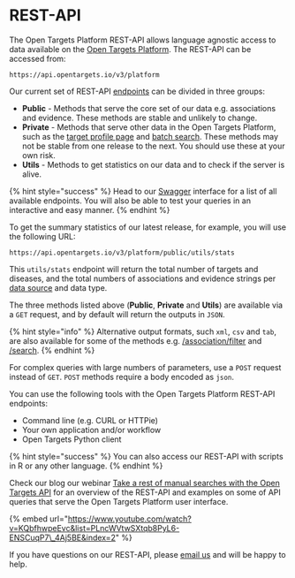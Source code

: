 # REST-API

The Open Targets Platform REST-API allows language agnostic access to data available on the [Open Targets Platform](https://www.targetvalidation.org). The REST-API can be accessed from:

`https://api.opentargets.io/v3/platform`

Our current set of REST-API [endpoints](https://en.wikipedia.org/wiki/Web_API#Endpoints) can be divided in three groups:

* **Public** - Methods that serve the core set of our data e.g. associations and evidence. These methods are stable and unlikely to change.
* **Private** - Methods that serve other data in the Open Targets Platform, such as the [target profile page](https://docs.targetvalidation.org/getting-started/getting-started/target-profile) and [batch search](https://docs.targetvalidation.org/getting-started/batch-search). These methods may not be stable from one release to the next. You should use these at your own risk.
* **Utils** - Methods to get statistics on our data and to check if the server is alive.

{% hint style="success" %}
Head to our [Swagger](https://api.opentargets.io/v3/platform/docs/swagger-ui) interface for a list of all available endpoints. You will also be able to test your queries in an interactive and easy manner.
{% endhint %}

To get the summary statistics of our latest release, for example, you will use the following URL:

```text
https://api.opentargets.io/v3/platform/public/utils/stats
```

This `utils/stats` endpoint will return the total number of targets and diseases, and the total numbers of associations and evidence strings per [data source](https://docs.targetvalidation.org/data-sources/data-sources) and data type.

The three methods listed above \(**Public**, **Private** and **Utils**\) are available via a `GET` request, and by default will return the outputs in `JSON`.

{% hint style="info" %}
Alternative output formats, such `xml`, `csv` and `tab`, are also available for some of the methods e.g. [/association/filter](https://api.opentargets.io/v3/platform/docs/swagger-ui#/filter/getAssociationFilter) and [/search](https://api.opentargets.io/v3/platform/docs/swagger-ui#/search/getSearch).
{% endhint %}

For complex queries with large numbers of parameters, use  a `POST` request instead of `GET`. `POST` methods require a body encoded as `json`.

You can use the following tools with the Open Targets Platform REST-API endpoints:

* Command line \(e.g. CURL or HTTPie\)
* Your own application and/or workflow
* Open Targets Python client

{% hint style="success" %}
You can also access our REST-API with scripts in R or any other language.
{% endhint %}

Check our blog our webinar [Take a rest of manual searches with the Open Targets API](https://www.youtube.com/watch?v=KQbfhwpeEvc&index=2&list=PLncWVtwSXtqb8PyL6-ENSCuqP7_4Aj5BE) for an overview of the REST-API and examples on some of API queries that serve the Open Targets Platform user interface.

{% embed url="https://www.youtube.com/watch?v=KQbfhwpeEvc&list=PLncWVtwSXtqb8PyL6-ENSCuqP7\_4Aj5BE&index=2" %}

If you have questions on our REST-API, please [email us](mailto:support@targetvalidation.org) and will be happy to help.







